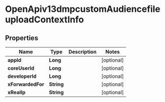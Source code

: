 # OpenApiv13dmpcustomAudiencefileuploadContextInfo

## Properties
Name | Type | Description | Notes
------------ | ------------- | ------------- | -------------
**appId** | **Long** |  |  [optional]
**coreUserId** | **Long** |  |  [optional]
**developerId** | **Long** |  |  [optional]
**xForwardedFor** | **String** |  |  [optional]
**xRealIp** | **String** |  |  [optional]
